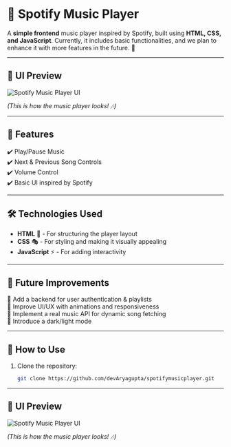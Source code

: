 # 🎵 Spotify Music Player

A **simple frontend** music player inspired by Spotify, built using **HTML, CSS, and JavaScript**. Currently, it includes basic functionalities, and we plan to enhance it with more features in the future. 🚀  

---

## 🎨 UI Preview  
![Spotify Music Player UI](assets/ui-preview.png)

*(This is how the music player looks! 🎶)*

---

## 🌟 Features  
✔️ Play/Pause Music  
✔️ Next & Previous Song Controls  
✔️ Volume Control  
✔️ Basic UI inspired by Spotify  

---

## 🛠️ Technologies Used  
- **HTML** 🎨 - For structuring the player layout  
- **CSS** 🎭 - For styling and making it visually appealing  
- **JavaScript** ⚡ - For adding interactivity  

---

## 📌 Future Improvements  
🔹 Add a backend for user authentication & playlists  
🔹 Improve UI/UX with animations and responsiveness  
🔹 Implement a real music API for dynamic song fetching  
🔹 Introduce a dark/light mode  

---

## 🚀 How to Use  
1. Clone the repository:  
   ```sh
   git clone https://github.com/devAryagupta/spotifymusicplayer.git

---

## 🎨 UI Preview  
![Spotify Music Player UI](ui-preview.png)

*(This is how the music player looks! 🎶)*

